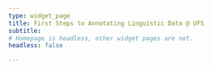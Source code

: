 ```yaml
---
type: widget_page
title: First Steps to Annotating Linguistic Data @ UFS
subtitle: 
# Homepage is headless, other widget pages are not.
headless: false

---
```

